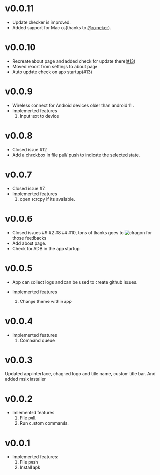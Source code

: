 # v0.0.11

- Update checker is improved.
- Added support for Mac os(thanks to [@roipeker](!https://www.github.com/roipeker/)).

# v0.0.10

- Recreate about page and added check for update there([#13](https://github.com/IsmailAlamKhan/adb_ui/issues/13))
- Moved report from settings to about page
- Auto update check on app startup([#13](https://github.com/IsmailAlamKhan/adb_ui/issues/13))

# v0.0.9

- Wireless connect for Android devices older than android 11 .
- Implemented features
  1. Input text to device

# v0.0.8

- Closed issue #12
- Add a checkbox in file pull/ push to indicate the selected state.

# v0.0.7

- Closed issue #7.
- Implemented features
  1. open scrcpy if its available.

# v0.0.6

- Closed issues #9 #2 #8 #4 #10, tons of thanks goes to ![clragon](https://github.com/clragon) for those feedbacks
- Add about page.
- Check for ADB in the app startup

# v0.0.5

- App can collect logs and can be used to create github issues.

- Implemented features
  1. Change theme within app

# v0.0.4

- Implemented features
  1. Command queue

# v0.0.3

Updated app interface, chagned logo and title name, custom title bar. And added msix installer

# v0.0.2

- Imlemented features
  1. File pull.
  2. Run custom commands.

# v0.0.1

- Implemented features:
  1. File push
  2. Install apk
